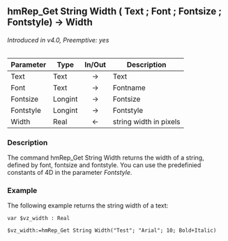 ## hmRep_Get String Width ( Text ; Font ; Fontsize ; Fontstyle) → Width
###### Introduced in v4.0, Preemptive: yes

|Parameter|Type|In/Out|Description
|---|---|:---:|---
|Text|Text|→|Text
|Font|Text|→|Fontname
|Fontsize|Longint|→|Fontsize
|Fontstyle|Longint|→|Fontstyle
|Width|Real|←|string width in pixels

### Description
The command hmRep_Get String Width returns the width of a string, defined by font, fontsize and fontstyle. You can use the predefinied constants of 4D in the parameter *Fontstyle*.

### Example
The following example returns the string width of a text:

```4d
var $vz_width : Real

$vz_width:=hmRep_Get String Width("Test"; "Arial"; 10; Bold+Italic)
```

